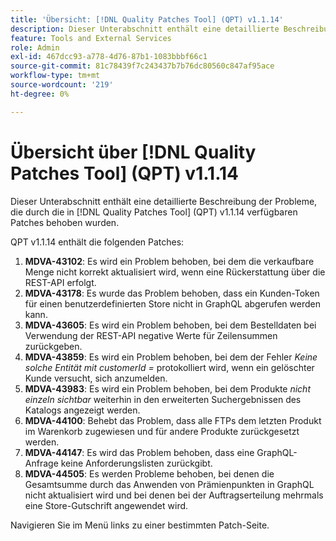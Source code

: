 ```yaml
---
title: 'Übersicht: [!DNL Quality Patches Tool] (QPT) v1.1.14'
description: Dieser Unterabschnitt enthält eine detaillierte Beschreibung der Probleme, die durch die in Version 1.1.14  [!DNL Quality Patches Tool]  Patches behoben wurden.
feature: Tools and External Services
role: Admin
exl-id: 467dcc93-a778-4d76-87b1-1083bbbf66c1
source-git-commit: 81c78439f7c243437b7b76dc80560c847af95ace
workflow-type: tm+mt
source-wordcount: '219'
ht-degree: 0%

---
```


# Übersicht über [!DNL Quality Patches Tool] (QPT) v1.1.14

Dieser Unterabschnitt enthält eine detaillierte Beschreibung der Probleme, die durch die in [!DNL Quality Patches Tool] (QPT) v1.1.14 verfügbaren Patches behoben wurden.

QPT v1.1.14 enthält die folgenden Patches:

1. **MDVA-43102**: Es wird ein Problem behoben, bei dem die verkaufbare Menge nicht korrekt aktualisiert wird, wenn eine Rückerstattung über die REST-API erfolgt.
1. **MDVA-43178**: Es wurde das Problem behoben, dass ein Kunden-Token für einen benutzerdefinierten Store nicht in GraphQL abgerufen werden kann.
1. **MDVA-43605**: Es wird ein Problem behoben, bei dem Bestelldaten bei Verwendung der REST-API negative Werte für Zeilensummen zurückgeben.
1. **MDVA-43859**: Es wird ein Problem behoben, bei dem der Fehler *Keine solche Entität mit customerId =* protokolliert wird, wenn ein gelöschter Kunde versucht, sich anzumelden.
1. **MDVA-43983**: Es wird ein Problem behoben, bei dem Produkte *nicht einzeln sichtbar* weiterhin in den erweiterten Suchergebnissen des Katalogs angezeigt werden.
1. **MDVA-44100**: Behebt das Problem, dass alle FTPs dem letzten Produkt im Warenkorb zugewiesen und für andere Produkte zurückgesetzt werden.
1. **MDVA-44147**: Es wird das Problem behoben, dass eine GraphQL-Anfrage keine Anforderungslisten zurückgibt.
1. **MDVA-44505**: Es werden Probleme behoben, bei denen die Gesamtsumme durch das Anwenden von Prämienpunkten in GraphQL nicht aktualisiert wird und bei denen bei der Auftragserteilung mehrmals eine Store-Gutschrift angewendet wird.

Navigieren Sie im Menü links zu einer bestimmten Patch-Seite.
